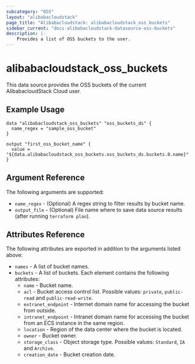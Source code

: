 ```yaml
---
subcategory: "OSS"
layout: "alibabacloudstack"
page_title: "Alibabacloudstack: alibabacloudstack_oss_buckets"
sidebar_current: "docs-alibabacloudstack-datasource-oss-buckets"
description: |-
    Provides a list of OSS buckets to the user.
---
```


# alibabacloudstack\_oss_buckets

This data source provides the OSS buckets of the current AlibabacloudStack Cloud user.

## Example Usage

```
data "alibabacloudstack_oss_buckets" "oss_buckets_ds" {
  name_regex = "sample_oss_bucket"
}

output "first_oss_bucket_name" {
  value = "${data.alibabacloudstack_oss_buckets.oss_buckets_ds.buckets.0.name}"
}
```

## Argument Reference

The following arguments are supported:

* `name_regex` - (Optional) A regex string to filter results by bucket name.
* `output_file` - (Optional) File name where to save data source results (after running `terraform plan`).

## Attributes Reference

The following attributes are exported in addition to the arguments listed above:

* `names` - A list of bucket names. 
* `buckets` - A list of buckets. Each element contains the following attributes:
  * `name` - Bucket name.
  * `acl` - Bucket access control list. Possible values: `private`, `public-read` and `public-read-write`.
  * `extranet_endpoint` - Internet domain name for accessing the bucket from outside.
  * `intranet_endpoint` - Intranet domain name for accessing the bucket from an ECS instance in the same region.
  * `location` - Region of the data center where the bucket is located.
  * `owner` - Bucket owner.
  * `storage_class` - Object storage type. Possible values: `Standard`, `IA` and `Archive`.
  * `creation_date` - Bucket creation date.
